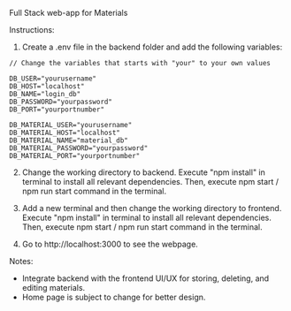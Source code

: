 Full Stack web-app for Materials

Instructions:
1. Create a .env file in the backend folder and add the following variables:
```
// Change the variables that starts with "your" to your own values

DB_USER="yourusername"
DB_HOST="localhost"
DB_NAME="login_db"
DB_PASSWORD="yourpassword"
DB_PORT="yourportnumber"

DB_MATERIAL_USER="yourusername"
DB_MATERIAL_HOST="localhost"
DB_MATERIAL_NAME="material_db"
DB_MATERIAL_PASSWORD="yourpassword"
DB_MATERIAL_PORT="yourportnumber"
```

2. Change the working directory to backend. Execute "npm install" in terminal to install all relevant dependencies. Then, execute npm start / npm run start command in the terminal.

3. Add a new terminal and then change the working directory to frontend. Execute "npm install" in terminal to install all relevant dependencies. Then, execute npm start / npm run start command in the terminal.

4. Go to http://localhost:3000 to see the webpage. 

Notes: 
- Integrate backend with the frontend UI/UX for storing, deleting, and editing materials.
- Home page is subject to change for better design.